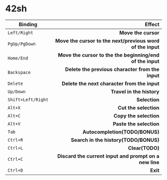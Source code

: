 # 42sh

|Binding                         |Effect                        |
|--------------------------------|-----------------------------:|
|`Left/Right`                    |**Move the cursor**               |
|`PgUp/PgDown`                   |**Move the cursor to the next/previous word of the input**|
|`Home/End`                      |**Move the cursor to the the beginning/end of the input**|
|`Backspace`                     |**Delete the previous character from the input**|
|`Delete`                        |**Delete the next character from the input**|
|`Up/Down`                       |**Travel in the history**|
|`Shift+Left/Right`              |**Selection**|
|`Alt+X`                         |**Cut the selection**|
|`Alt+C`                         |**Copy the selection**|
|`Alt+V`                         |**Paste the selection**|
|`Tab`                           |**Autocompletion(TODO/BONUS)**|
|`Ctrl+R`                        |**Search in the history(TODO/BONUS)**|
|`Ctrl+L`                        |**Clear(TODO)**|
|`Ctrl+C`                        |**Discard the current input and prompt on a new line**|
|`Ctrl+D`                        |**Exit**|
